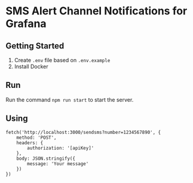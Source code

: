 # SMS Alert Channel Notifications for Grafana

## Getting Started

1. Create `.env` file based on `.env.example`
2. Install Docker

## Run

Run the command `npm run start` to start the server.

## Using

```
fetch('http://localhost:3000/sendsms?number=1234567890', {
    method: 'POST',
    headers: {
        authorization: '[apiKey]'
    },
    body: JSON.stringify({
        message: 'Your message'
    })
})
```
